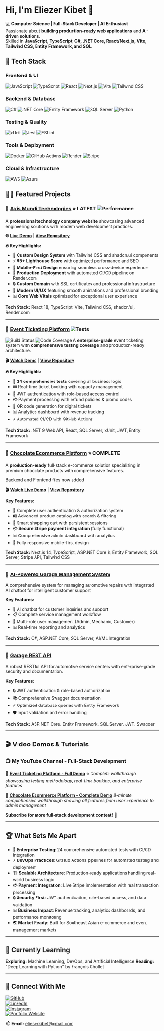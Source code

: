 # Hi, I'm Eliezer Kibet 👋  

💻 **Computer Science | Full-Stack Developer | AI Enthusiast**  
Passionate about **building production-ready web applications** and **AI-driven solutions**.  
Skilled in **JavaScript, TypeScript, C#, .NET Core, React/Next.js, Vite, Tailwind CSS, Entity Framework, and SQL**.  

## 🚀 Tech Stack  

### Frontend & UI
![JavaScript](https://img.shields.io/badge/JavaScript-F7DF1E?style=for-the-badge&logo=javascript&logoColor=black)
![TypeScript](https://img.shields.io/badge/TypeScript-3178C6?style=for-the-badge&logo=typescript&logoColor=white)
![React](https://img.shields.io/badge/React-61DAFB?style=for-the-badge&logo=react&logoColor=black)
![Next.js](https://img.shields.io/badge/Next.js-000000?style=for-the-badge&logo=nextdotjs&logoColor=white)
![Vite](https://img.shields.io/badge/Vite-646CFF?style=for-the-badge&logo=vite&logoColor=white)
![Tailwind CSS](https://img.shields.io/badge/Tailwind_CSS-38B2AC?style=for-the-badge&logo=tailwind-css&logoColor=white)

### Backend & Database
![C#](https://img.shields.io/badge/C%23-239120?style=for-the-badge&logo=c-sharp&logoColor=white)
![.NET Core](https://img.shields.io/badge/.NET_Core-512BD4?style=for-the-badge&logo=dotnet&logoColor=white)
![Entity Framework](https://img.shields.io/badge/Entity_Framework-512BD4?style=for-the-badge&logo=dotnet&logoColor=white)
![SQL Server](https://img.shields.io/badge/SQL_Server-CC2927?style=for-the-badge&logo=microsoft-sql-server&logoColor=white)
![Python](https://img.shields.io/badge/Python-3776AB?style=for-the-badge&logo=python&logoColor=white)

### Testing & Quality
![xUnit](https://img.shields.io/badge/xUnit-512BD4?style=for-the-badge&logo=dotnet&logoColor=white)
![Jest](https://img.shields.io/badge/Jest-C21325?style=for-the-badge&logo=jest&logoColor=white)
![ESLint](https://img.shields.io/badge/ESLint-4B32C3?style=for-the-badge&logo=eslint&logoColor=white)

### Tools & Deployment
![Docker](https://img.shields.io/badge/Docker-2496ED?style=for-the-badge&logo=docker&logoColor=white)
![GitHub Actions](https://img.shields.io/badge/GitHub_Actions-2088FF?style=for-the-badge&logo=github-actions&logoColor=white)
![Render](https://img.shields.io/badge/Render-46E3B7?style=for-the-badge&logo=render&logoColor=white)
![Stripe](https://img.shields.io/badge/Stripe-008CDD?style=for-the-badge&logo=stripe&logoColor=white)

### Cloud & Infrastructure
![AWS](https://img.shields.io/badge/AWS-FF9900?style=for-the-badge&logo=amazon-aws&logoColor=white)
![Azure](https://img.shields.io/badge/Azure-0078D4?style=for-the-badge&logo=microsoft-azure&logoColor=white)

## 👨‍💻 Featured Projects  

### 🏢 **[Axis Mundi Technologies](https://github.com/EliezerKibet/axis-mundi-forge)** ⭐ **LATEST** ![Performance](https://img.shields.io/badge/lighthouse-95%2B-brightgreen)
A **professional technology company website** showcasing advanced engineering solutions with modern web development practices.

**🌐 [Live Demo](https://axismunditech.com)** | **[View Repository](https://github.com/EliezerKibet/axis-mundi-forge)**

**🔥 Key Highlights:**
- 🎨 **Custom Design System** with Tailwind CSS and shadcn/ui components
- ⚡ **95+ Lighthouse Score** with optimized performance and SEO
- 📱 **Mobile-First Design** ensuring seamless cross-device experience
- 🚀 **Production Deployment** with automated CI/CD pipeline on Render.com
- 🔒 **Custom Domain** with SSL certificates and professional infrastructure
- 🎯 **Modern UI/UX** featuring smooth animations and professional branding
- 📊 **Core Web Vitals** optimized for exceptional user experience

**Tech Stack:** React 18, TypeScript, Vite, Tailwind CSS, shadcn/ui, Render.com

---

### 🎫 **[Event Ticketing Platform](https://github.com/EliezerKibet/EventTicketingPlatform)**  ![Tests](https://img.shields.io/badge/tests-24%20passing-brightgreen)
![Build Status](https://img.shields.io/badge/build-passing-brightgreen)
![Code Coverage](https://img.shields.io/badge/coverage-90%25-brightgreen)
A **enterprise-grade** event ticketing system with **comprehensive testing coverage** and production-ready architecture.

**🎬 [Watch Demo](https://youtu.be/dkmEjyYLQR0)** | **[View Repository](https://github.com/EliezerKibet/EventTicketingPlatform)**

**🔥 Key Highlights:**
- 🧪 **24 comprehensive tests** covering all business logic
- 🎟️ Real-time ticket booking with capacity management
- 🔐 JWT authentication with role-based access control
- 💳 Payment processing with refund policies & promo codes
- 📱 QR code generation for digital tickets
- 📊 Analytics dashboard with revenue tracking
- ⚡ Automated CI/CD with GitHub Actions

**Tech Stack:** .NET 9 Web API, React, SQL Server, xUnit, JWT, Entity Framework

---

### 🍫 **[Chocolate Ecommerce Platform](https://github.com/EliezerKibet/ECommerce-Platform)** ⭐ **COMPLETE**
A **production-ready** full-stack e-commerce solution specializing in premium chocolate products with comprehensive features.

Backend and Frontend files now added

**🎬 [Watch Live Demo](https://youtu.be/91_lUz7Gw2E)** | **[View Repository](https://github.com/EliezerKibet/ECommerce-Platform)**

**Key Features:**
- 🔐 Complete user authentication & authorization system
- 🛍️ Advanced product catalog with search & filtering
- 🛒 Smart shopping cart with persistent sessions
- 💳 **Secure Stripe payment integration** (fully functional)
- 📊 Comprehensive admin dashboard with analytics
- 📱 Fully responsive mobile-first design

**Tech Stack:** Next.js 14, TypeScript, ASP.NET Core 8, Entity Framework, SQL Server, Stripe API, Tailwind CSS

---

### 🚗 **[AI-Powered Garage Management System](https://github.com/EliezerKibet/AI_based_garage)**  
A comprehensive system for managing automotive repairs with integrated AI chatbot for intelligent customer support.

**Key Features:**
- 🤖 AI chatbot for customer inquiries and support
- 📋 Complete service management workflow
- 👥 Multi-role user management (Admin, Mechanic, Customer)
- 📊 Real-time reporting and analytics

**Tech Stack:** C#, ASP.NET Core, SQL Server, AI/ML Integration

---

### 🔧 **[Garage REST API](https://github.com/EliezerKibet/Garage-API)**  
A robust RESTful API for automotive service centers with enterprise-grade security and documentation.

**Key Features:**
- 🔒 JWT authentication & role-based authorization
- 📚 Comprehensive Swagger documentation
- ⚡ Optimized database queries with Entity Framework
- 🛡️ Input validation and error handling

**Tech Stack:** ASP.NET Core, Entity Framework, SQL Server, JWT, Swagger

---

## 🎬 Video Demos & Tutorials

### 📺 **My YouTube Channel - Full-Stack Development**

🎥 **[Event Ticketing Platform - Full Demo](https://youtu.be/dkmEjyYLQR0)** ⭐
*Complete walkthrough showcasing testing methodology, real-time booking, and enterprise features*

🎥 **[Chocolate Ecommerce Platform - Complete Demo](https://youtu.be/91_lUz7Gw2E)**
*8-minute comprehensive walkthrough showing all features from user experience to admin management*

**Subscribe for more full-stack development content!** 📢

---

## 🏆 What Sets Me Apart

- 🧪 **Enterprise Testing**: 24 comprehensive automated tests with CI/CD integration
- ⚡ **DevOps Practices**: GitHub Actions pipelines for automated testing and deployment
- 🏗️ **Scalable Architecture**: Production-ready applications handling real-world business logic
- 💳 **Payment Integration**: Live Stripe implementation with real transaction processing
- 🔒 **Security First**: JWT authentication, role-based access, and data validation
- 📊 **Business Impact**: Revenue tracking, analytics dashboards, and performance monitoring
- 🌏 **Market Ready**: Built for Southeast Asian e-commerce and event management markets
---

## 📖 Currently Learning  
**Exploring:** Machine Learning, DevOps, and Artificial Intelligence 
**Reading:** "Deep Learning with Python" by François Chollet  

---

## 🔗 Connect With Me  

[![GitHub](https://img.shields.io/badge/GitHub-181717?style=for-the-badge&logo=github&logoColor=white)](https://github.com/EliezerKibet)  
[![LinkedIn](https://img.shields.io/badge/LinkedIn-0077B5?style=for-the-badge&logo=linkedin&logoColor=white)](https://www.linkedin.com/in/eliezer-kibet-80217a301/)  
[![Instagram](https://img.shields.io/badge/Instagram-E4405F?style=for-the-badge&logo=instagram&logoColor=white)](https://www.instagram.com/kibeet_qc/)  
[![Portfolio Website](https://img.shields.io/badge/Portfolio-FF5722?style=for-the-badge&logo=web&logoColor=white)](https://eliezerkibet.github.io/)

📫 **Email:** [elieserkibet@gmail.com](mailto:elieserkibet@gmail.com)
